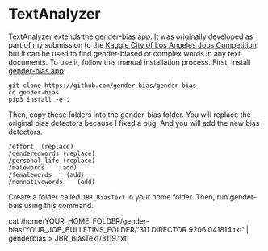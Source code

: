 # TextAnalyzer

TextAnalyzer extends the [gender-bias app](https://github.com/gender-bias/gender-bias).  It was originally developed as part of my submission to the [Kaggle City of Los Angeles Jobs Competition](https://www.kaggle.com/nelsondata/aaa-biasfree-lajobs) but it can be used to find gender-biased or complex words in any text documents.  To use it, follow this manual installation process. First, install [gender-bias app](https://github.com/gender-bias/gender-bias):

```
git clone https://github.com/gender-bias/gender-bias
cd gender-bias
pip3 install -e .
```

Then, copy these folders into the gender-bias folder. You will replace the original bias detectors because I fixed a bug. And you will add the new bias detectors.

```
/effort  (replace)
/genderedwords (replace)
/personal_life (replace)
/malewords    (add)
/femalewords    (add)
/nonnativewords    (add)
```

Create a folder called ```JBR_BiasText``` in your home folder. Then, run gender-bais using this command.

cat /home/YOUR_HOME_FOLDER/gender-bias/YOUR_JOB_BULLETINS_FOLDER/'311 DIRECTOR  9206 041814.txt' | genderbias > JBR_BiasText/3119.txt
